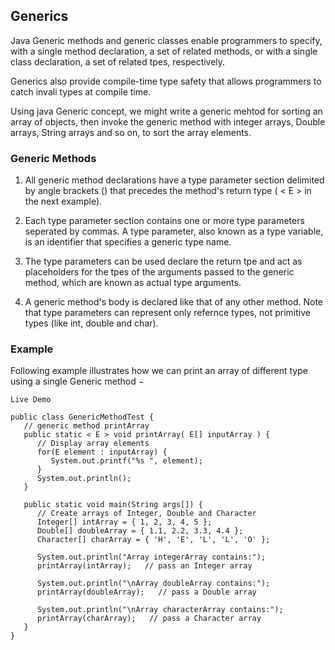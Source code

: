 
## Generics


Java Generic methods and generic classes enable programmers to specify, with a single method declaration, a set of related methods, or with a single class declaration, a set of related tpes, respectively.

Generics also provide compile-time type safety that allows programmers to catch invali types at compile time.

Using java Generic concept, we might write a generic mehtod for sorting an array of objects, then invoke the generic method with integer arrays, Double arrays, String arrays and so on, to sort the array elements.


### Generic Methods

1.  All generic method declarations have a type parameter section delimited by angle brackets (<and >) that precedes the method's return type ( < E > in the next example).

2.  Each type parameter section contains one or more type parameters seperated by commas. A type parameter, also known as a type variable, is an identifier that specifies a generic type name.

3.  The type parameters can be used declare the return tpe and act as placeholders for the tpes of the arguments passed to the generic method, which are known as actual type arguments.

4.  A generic method's body is declared like that of any other method. Note that type parameters can represent only refernce types, not primitive types (like int, double and char).


### Example

Following example illustrates how we can print an array of different type using a single Generic method −

```
Live Demo

public class GenericMethodTest {
   // generic method printArray
   public static < E > void printArray( E[] inputArray ) {
      // Display array elements
      for(E element : inputArray) {
         System.out.printf("%s ", element);
      }
      System.out.println();
   }

   public static void main(String args[]) {
      // Create arrays of Integer, Double and Character
      Integer[] intArray = { 1, 2, 3, 4, 5 };
      Double[] doubleArray = { 1.1, 2.2, 3.3, 4.4 };
      Character[] charArray = { 'H', 'E', 'L', 'L', 'O' };

      System.out.println("Array integerArray contains:");
      printArray(intArray);   // pass an Integer array

      System.out.println("\nArray doubleArray contains:");
      printArray(doubleArray);   // pass a Double array

      System.out.println("\nArray characterArray contains:");
      printArray(charArray);   // pass a Character array
   }
}

```


